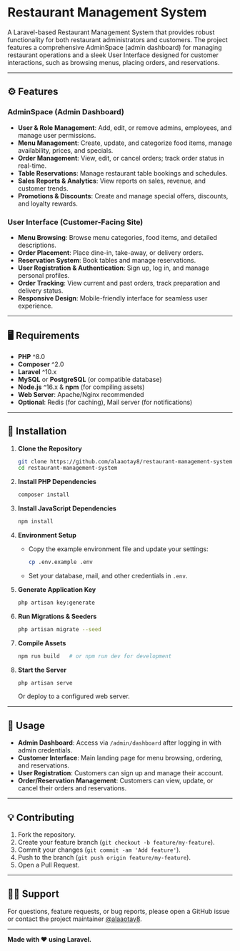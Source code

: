 # Restaurant Management System

A Laravel-based Restaurant Management System that provides robust functionality for both restaurant administrators and customers. The project features a comprehensive AdminSpace (admin dashboard) for managing restaurant operations and a sleek User Interface designed for customer interactions, such as browsing menus, placing orders, and reservations.

---

## ⚙️ Features

### AdminSpace (Admin Dashboard)
- **User & Role Management**: Add, edit, or remove admins, employees, and manage user permissions.
- **Menu Management**: Create, update, and categorize food items, manage availability, prices, and specials.
- **Order Management**: View, edit, or cancel orders; track order status in real-time.
- **Table Reservations**: Manage restaurant table bookings and schedules.
- **Sales Reports & Analytics**: View reports on sales, revenue, and customer trends.
- **Promotions & Discounts**: Create and manage special offers, discounts, and loyalty rewards.

### User Interface (Customer-Facing Site)
- **Menu Browsing**: Browse menu categories, food items, and detailed descriptions.
- **Order Placement**: Place dine-in, take-away, or delivery orders.
- **Reservation System**: Book tables and manage reservations.
- **User Registration & Authentication**: Sign up, log in, and manage personal profiles.
- **Order Tracking**: View current and past orders, track preparation and delivery status.
- **Responsive Design**: Mobile-friendly interface for seamless user experience.

---

## 🖥️ Requirements

- **PHP** ^8.0
- **Composer** ^2.0
- **Laravel** ^10.x
- **MySQL** or **PostgreSQL** (or compatible database)
- **Node.js** ^16.x & **npm** (for compiling assets)
- **Web Server**: Apache/Nginx recommended
- **Optional**: Redis (for caching), Mail server (for notifications)

---

## 🚀 Installation

1. **Clone the Repository**
   ```bash
   git clone https://github.com/alaaotay8/restaurant-management-system.git
   cd restaurant-management-system
   ```

2. **Install PHP Dependencies**
   ```bash
   composer install
   ```

3. **Install JavaScript Dependencies**
   ```bash
   npm install
   ```

4. **Environment Setup**
   - Copy the example environment file and update your settings:
     ```bash
     cp .env.example .env
     ```
   - Set your database, mail, and other credentials in `.env`.

5. **Generate Application Key**
   ```bash
   php artisan key:generate
   ```

6. **Run Migrations & Seeders**
   ```bash
   php artisan migrate --seed
   ```

7. **Compile Assets**
   ```bash
   npm run build   # or npm run dev for development
   ```

8. **Start the Server**
   ```bash
   php artisan serve
   ```
   Or deploy to a configured web server.

---

## 🤔 Usage

- **Admin Dashboard**: Access via `/admin/dashboard` after logging in with admin credentials.
- **Customer Interface**: Main landing page for menu browsing, ordering, and reservations.
- **User Registration**: Customers can sign up and manage their account.
- **Order/Reservation Management**: Customers can view, update, or cancel their orders and reservations.

---

## 💡 Contributing

1. Fork the repository.
2. Create your feature branch (`git checkout -b feature/my-feature`).
3. Commit your changes (`git commit -am 'Add feature'`).
4. Push to the branch (`git push origin feature/my-feature`).
5. Open a Pull Request.

---

## 🙋‍♂️ Support

For questions, feature requests, or bug reports, please open a GitHub issue or contact the project maintainer [@alaaotay8](https://github.com/alaaotay8).

---

**Made with ❤️ using Laravel.**

